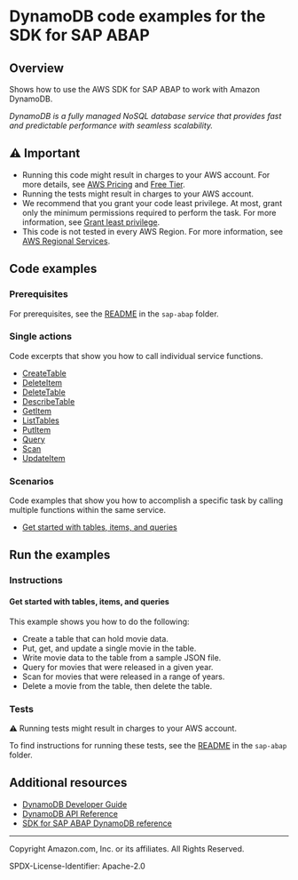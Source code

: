 # DynamoDB code examples for the SDK for SAP ABAP

## Overview

Shows how to use the AWS SDK for SAP ABAP to work with Amazon DynamoDB.

<!--custom.overview.start-->
<!--custom.overview.end-->

_DynamoDB is a fully managed NoSQL database service that provides fast and predictable performance with seamless scalability._

## ⚠ Important

* Running this code might result in charges to your AWS account. For more details, see [AWS Pricing](https://aws.amazon.com/pricing/) and [Free Tier](https://aws.amazon.com/free/).
* Running the tests might result in charges to your AWS account.
* We recommend that you grant your code least privilege. At most, grant only the minimum permissions required to perform the task. For more information, see [Grant least privilege](https://docs.aws.amazon.com/IAM/latest/UserGuide/best-practices.html#grant-least-privilege).
* This code is not tested in every AWS Region. For more information, see [AWS Regional Services](https://aws.amazon.com/about-aws/global-infrastructure/regional-product-services).

<!--custom.important.start-->
<!--custom.important.end-->

## Code examples

### Prerequisites

For prerequisites, see the [README](../../README.md#Prerequisites) in the `sap-abap` folder.


<!--custom.prerequisites.start-->
<!--custom.prerequisites.end-->

### Single actions

Code excerpts that show you how to call individual service functions.

- [CreateTable](zcl_aws1_dyn_actions.clas.abap#L75)
- [DeleteItem](zcl_aws1_dyn_actions.clas.abap#L117)
- [DeleteTable](zcl_aws1_dyn_actions.clas.abap#L141)
- [DescribeTable](zcl_aws1_dyn_actions.clas.abap#L164)
- [GetItem](zcl_aws1_dyn_actions.clas.abap#L189)
- [ListTables](zcl_aws1_dyn_actions.clas.abap#L215)
- [PutItem](zcl_aws1_dyn_actions.clas.abap#L239)
- [Query](zcl_aws1_dyn_actions.clas.abap#L263)
- [Scan](zcl_aws1_dyn_actions.clas.abap#L301)
- [UpdateItem](zcl_aws1_dyn_actions.clas.abap#L337)

### Scenarios

Code examples that show you how to accomplish a specific task by calling multiple
functions within the same service.

- [Get started with tables, items, and queries](zcl_aws1_dyn_scenario.clas.abap)


<!--custom.examples.start-->
<!--custom.examples.end-->

## Run the examples

### Instructions


<!--custom.instructions.start-->
<!--custom.instructions.end-->



#### Get started with tables, items, and queries

This example shows you how to do the following:

- Create a table that can hold movie data.
- Put, get, and update a single movie in the table.
- Write movie data to the table from a sample JSON file.
- Query for movies that were released in a given year.
- Scan for movies that were released in a range of years.
- Delete a movie from the table, then delete the table.

<!--custom.scenario_prereqs.dynamodb_Scenario_GettingStartedMovies.start-->
<!--custom.scenario_prereqs.dynamodb_Scenario_GettingStartedMovies.end-->


<!--custom.scenarios.dynamodb_Scenario_GettingStartedMovies.start-->
<!--custom.scenarios.dynamodb_Scenario_GettingStartedMovies.end-->

### Tests

⚠ Running tests might result in charges to your AWS account.


To find instructions for running these tests, see the [README](../../README.md#Tests)
in the `sap-abap` folder.



<!--custom.tests.start-->
<!--custom.tests.end-->

## Additional resources

- [DynamoDB Developer Guide](https://docs.aws.amazon.com/amazondynamodb/latest/developerguide/Introduction.html)
- [DynamoDB API Reference](https://docs.aws.amazon.com/amazondynamodb/latest/APIReference/Welcome.html)
- [SDK for SAP ABAP DynamoDB reference](https://docs.aws.amazon.com/sdk-for-sap-abap/v1/api/latest/dyn/index.html)

<!--custom.resources.start-->
<!--custom.resources.end-->

---

Copyright Amazon.com, Inc. or its affiliates. All Rights Reserved.

SPDX-License-Identifier: Apache-2.0